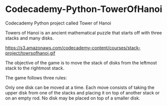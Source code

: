 # Codecademy-Python-TowerOfHanoi
Codecademy Python project called Tower of Hanoi

Towers of Hanoi is an ancient mathematical puzzle that starts off with three stacks and many disks.

https://s3.amazonaws.com/codecademy-content/courses/stack-project/towrsofhanoi.gif

The objective of the game is to move the stack of disks from the leftmost stack to the rightmost stack.

The game follows three rules:

Only one disk can be moved at a time.
Each move consists of taking the upper disk from one of the stacks and placing it on top of another stack or on an empty rod.
No disk may be placed on top of a smaller disk.
